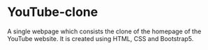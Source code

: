 # YouTube-clone

A single webpage which consists the clone of the homepage of the YouTube website.
It is created using HTML, CSS and Bootstrap5.
